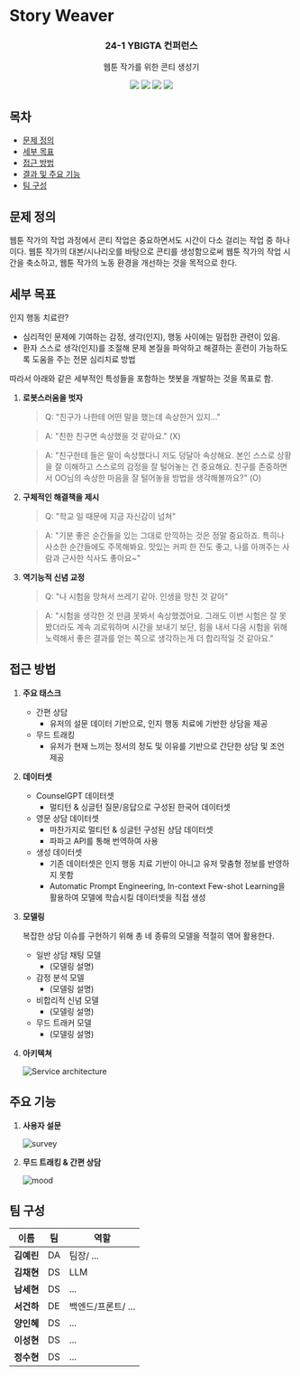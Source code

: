 # Story Weaver

<div align="center">
<h3>24-1 YBIGTA 컨퍼런스</h3>

웹툰 작가를 위한 콘티 생성기

<img src="https://img.shields.io/badge/React Native-61DAFB?style=for-the-badge&logo=React&logoColor=white"> <img src="https://img.shields.io/badge/FastAPI-009688?style=for-the-badge&logo=FastAPI&logoColor=white"> <img src="https://img.shields.io/badge/OpenAI API-412991?style=for-the-badge&logo=OpenAI&logoColor=white"> <img src="https://img.shields.io/badge/MySQL-4479A1?style=for-the-badge&logo=MySQL&logoColor=white">

</div>

## 목차
- [문제 정의](#문제-정의)
- [세부 목표](#세부-목표)
- [접근 방법](#접근-방법)
- [결과 및 주요 기능](#결과-및-주요-기능)
- [팀 구성](#팀-구성)

## 문제 정의

웹툰 작가의 작업 과정에서 콘티 작업은 중요하면서도 시간이 다소 걸리는 작업 중 하나이다. 웹툰 작가의 대본/시나리오를 바탕으로 콘티를 생성함으로써 웹툰 작가의 작업 시간을 축소하고, 웹툰 작가의 노동 환경을 개선하는 것을 목적으로 한다.

## 세부 목표

인지 행동 치료란?
- 심리적인 문제에 기여하는 감정, 생각(인지), 행동 사이에는 밀접한 관련이 있음.
- 환자 스스로 생각(인지)를 조절해 문제 본질을 파악하고 해결하는 훈련이 가능하도록 도움을 주는 전문 심리치료 방법

따라서 아래와 같은 세부적인 특성들을 포함하는 챗봇을 개발하는 것을 목표로 함.

1. **로봇스러움을 벗자**
    > Q: "친구가 나한테 어떤 말을 했는데 속상한거 있지..."
    
    > A: "친한 친구면 속상했을 것 같아요." (X)
    
    > A: "친구한테 들은 말이 속상했다니 저도 덩달아 속상해요. 본인 스스로 상황을 잘 이해하고 스스로의 감정을 잘 털어놓는 건 중요해요. 친구를 존중하면서 OO님의 속상한 마음을 잘 털어놓을 방법을 생각해볼까요?" (O)

2. **구체적인 해결책을 제시**
    > Q: "학교 일 때문에 지금 자신감이 넘쳐"

    > A: "기분 좋은 순간들을 있는 그대로 만끽하는 것은 정말 중요하죠. 특히나 사소한 순간들에도 주목해봐요. 맛있는 커피 한 잔도 좋고, 나를 아껴주는 사람과 근사한 식사도 좋아요~"

3. **역기능적 신념 교정**
    > Q: "나 시험을 망쳐서 쓰레기 같아. 인생을 망친 것 같아"

    > A: "시험을 생각한 것 만큼 못봐서 속상했겠어요. 그래도 이번 시험은 잘 못 봤더라도 계속 괴로워하며 시간을 보내기 보단, 힘을 내서 다음 시험을 위해 노력해서 좋은 결과를 얻는 쪽으로 생각하는게 더 합리적일 것 같아요."

## 접근 방법

1. **주요 태스크**
    - 간편 상담
        - 유저의 설문 데이터 기반으로, 인지 행동 치료에 기반한 상담을 제공
    - 무드 트래킹
        - 유저가 현재 느끼는 정서의 정도 및 이유를 기반으로 간단한 상담 및 조언 제공

2. **데이터셋**
    - CounselGPT 데이터셋
        - 멀티턴 & 싱글턴 질문/응답으로 구성된 한국어 데이터셋
    - 영문 상담 데이터셋
        - 마찬가지로 멀티턴 & 싱글턴 구성된 상담 데이터셋
        - 파파고 API를 통해 번역하여 사용
    - 생성 데이터셋
        - 기존 데이터셋은 인지 행동 치료 기반이 아니고 유저 맞춤형 정보를 반영하지 못함
        - Automatic Prompt Engineering, In-context Few-shot Learning을 활용하여 모델에 학습시킬 데이터셋을 직접 생성

3. **모델링**

    복잡한 상담 이슈를 구현하기 위해 총 네 종류의 모델을 적절히 엮어 활용한다.
    - 일반 상담 채팅 모델
        - (모델링 설명)
    - 감정 분석 모델
        - (모델링 설명)
    - 비합리적 신념 모델
        - (모델링 설명)
    - 무드 트래커 모델
        - (모델링 설명)

4. **아키텍쳐**

    ![Service architecture](/imgs/arch.png)


## 주요 기능

1. **사용자 설문**

    <img src="imgs/005.png" alt="survey" />

2. **무드 트래킹 & 간편 상담**

    <img src="imgs/006.png" alt="mood" />

## 팀 구성

|이름|팀|역할|
|-|-|-|
|**김예린**|DA|팀장/ ...|
|**김채현**|DS|LLM|
|**남세현**|DS| ... |
|**서건하**|DE|백엔드/프론트/ ... |
|**양인혜**|DS| ... |
|**이성현**|DS| ... |
|**정수현**|DS| ... |
